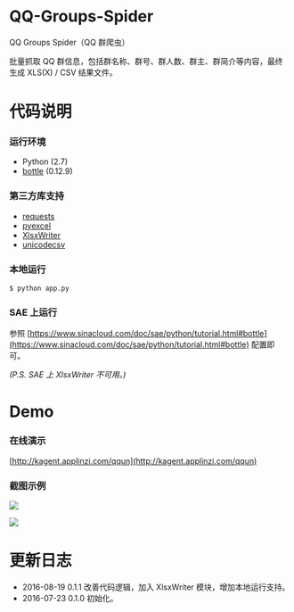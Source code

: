 # QQ-Groups-Spider
QQ Groups Spider（QQ 群爬虫）

批量抓取 QQ 群信息，包括群名称、群号、群人数、群主、群简介等内容，最终生成 XLS(X) / CSV 结果文件。

# 代码说明

### 运行环境

* Python (2.7)
* [bottle](http://bottlepy.org/) (0.12.9)

### 第三方库支持

* [requests](http://python-requests.org)
* [pyexcel](https://github.com/pyexcel/pyexcel)
* [XlsxWriter](https://github.com/jmcnamara/XlsxWriter)
* [unicodecsv](https://github.com/jdunck/python-unicodecsv)

### 本地运行

``` $ python app.py ```

### SAE 上运行

参照 [https://www.sinacloud.com/doc/sae/python/tutorial.html#bottle](https://www.sinacloud.com/doc/sae/python/tutorial.html#bottle) 配置即可。

*(P.S. SAE 上 XlsxWriter 不可用。)*

# Demo

### 在线演示

[http://kagent.applinzi.com/qqun](http://kagent.applinzi.com/qqun)

### 截图示例


![](http://7xslb5.com1.z0.glb.clouddn.com/QQ-Groups-Spider-Demo01.jpg)


![](http://7xslb5.com1.z0.glb.clouddn.com/QQ-Groups-Spider-Demo02.jpg)

# 更新日志

* 2016-08-19  0.1.1 改善代码逻辑，加入 XlsxWriter 模块，增加本地运行支持。
* 2016-07-23  0.1.0 初始化。
